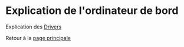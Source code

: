 # Explication de l'ordinateur de bord

Explication des [Drivers](./Documentation/Drivers.md)

Retour à la [page principale](../README.md)
